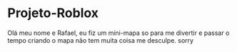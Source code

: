 # Projeto-Roblox
Olá meu nome e Rafael, eu fiz um mini-mapa so para me divertir e passar o tempo criando o mapa não tem muita coisa me desculpe. sorry
